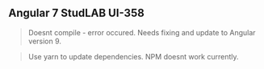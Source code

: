 ## Angular 7 StudLAB UI-358

> Doesnt compile - error occured. Needs fixing and update to Angular version 9.

> Use yarn to update dependencies. NPM doesnt work currently.
